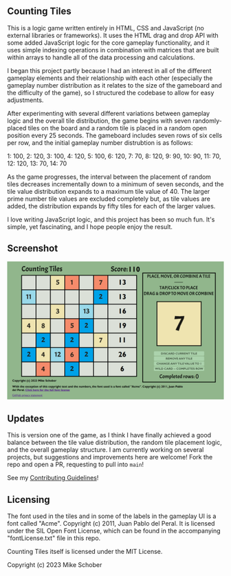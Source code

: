 
## Counting Tiles

This is a logic game written entirely in HTML, CSS and JavaScript (no external libraries or frameworks). It uses the HTML drag and drop API with some added JavaScript logic for the core gameplay functionality, and it uses simple indexing operations in combination with matrices that are built within arrays to handle all of the data processing and calculations.

I began this project partly because I had an interest in all of the different gameplay elements and their relationship with each other (especially the gameplay number distribution as it relates to the size of the gameboard and the difficulty of the game), so I structured the codebase to allow for easy adjustments.

After experimenting with several different variations between gameplay logic and the overall tile distribution, the game begins with seven randomly-placed tiles on the board and a random tile is placed in a random open position every 25 seconds. The gameboard includes seven rows of six cells per row, and the initial gameplay number distrubtion is as follows:

1: 100, 2: 120, 3: 100, 4: 120, 5: 100, 6: 120, 7: 70, 8: 120, 9: 90, 10: 90, 11: 70, 12: 120, 13: 70, 14: 70

As the game progresses, the interval between the placement of random tiles decreases incrementally down to a minimum of seven seconds, and the tile value distribution expands to a maximum tile value of 40. The larger prime number tile values are excluded completely but, as tile values are added, the distribution expands by fifty tiles for each of the larger values.

I love writing JavaScript logic, and this project has been so much fun. It's simple, yet fascinating, and I hope people enjoy the result.

## Screenshot
![output screenshot](https://github.com/MikeSchober/counting-tiles/blob/main/images/s2.png)

## Updates
This is version one of the game, as I think I have finally achieved a good balance between the tile value distribution, the random tile placement logic, and the overall gameplay structure. I am currently working on several projects, but suggestions and improvements here are welcome! Fork the repo and open a PR, requesting to pull into `main`!

See my [Contributing Guidelines](https://github.com/MikeSchober/counting-tiles/blob/main/CONTRIBUTING.md)!

## Licensing
The font used in the tiles and in some of the labels in the gameplay UI is a font called "Acme". Copyright (c) 2011, Juan Pablo del Peral. It is licensed under the SIL Open Font License, which can be found in the accompanying "fontLicense.txt" file in this repo. 

Counting Tiles itself is licensed under the MIT License.

Copyright (c) 2023 Mike Schober
